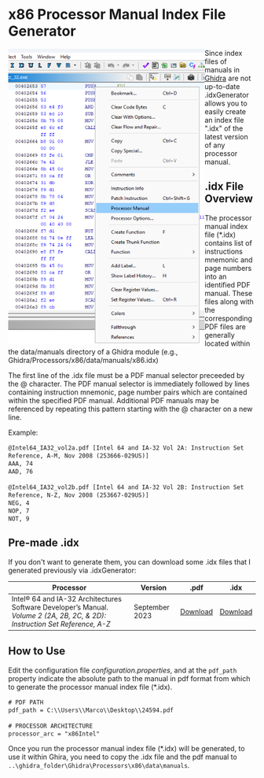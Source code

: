 
# x86 Processor Manual Index File Generator

<img align="left" width="400" height="600" src="https://github.com/callbrok/.idxGenerator/blob/dc353b82151124a5b12490ff8c9b8df92f93e8e9/screenshot.png">

Since index files of manuals in [Ghidra](https://github.com/NationalSecurityAgency/ghidra) are not up-to-date .idxGenerator allows you to easily create an index file ".idx" of the latest version of any processor manual.

## .idx File Overview
The processor manual index file (*.idx) contains list of instructions mnemonic and page 
numbers into an identified PDF manual.  These files along with the corresponding PDF files
are generally located within the data/manuals directory of a Ghidra module
(e.g., Ghidra/Processors/x86/data/manuals/x86.idx)

The first line of the .idx file must be a PDF manual selector preceeded by the @ character. The PDF manual selector is immediately followed by lines containing instruction mnemonic, page number pairs which are contained within the specified PDF manual. Additional PDF manuals may be referenced by repeating this pattern starting with the @ character on a new line.

Example:

```
@Intel64_IA32_vol2a.pdf [Intel 64 and IA-32 Vol 2A: Instruction Set Reference, A-M, Nov 2008 (253666-029US)]
AAA, 74
AAD, 76

@Intel64_IA32_vol2b.pdf [Intel 64 and IA-32 Vol 2B: Instruction Set Reference, N-Z, Nov 2008 (253667-029US)]
NEG, 4
NOP, 7
NOT, 9
```

## Pre-made .idx
If you don't want to generate them, you can download some .idx files that I generated previously via .idxGenerator:

| **Processor**                                                                                                               | **Version**    | **.pdf**     | **.idx**     |
|-----------------------------------------------------------------------------------------------------------------------------|----------------|--------------|--------------|
| Intel® 64 and IA-32 Architectures Software Developer’s Manual. _Volume 2 (2A, 2B, 2C, & 2D): Instruction Set Reference, A-Z_ | September 2023 | [Download](https://cdrdv2.intel.com/v1/dl/getContent/671110)     | [Download](https://github.com/callbrok/.idxGenerator/blob/6fc4b5f430adb5a08c7790c892afcf1d46103fd3/x86.idx)     |

## How to Use
Edit the configuration file _configuration.properties_, and at the `pdf_path` property indicate the absolute path to the manual in pdf format from which to generate the processor manual index file (*.idx).

```
# PDF PATH
pdf_path = C:\\Users\\Marco\\Desktop\\24594.pdf

# PROCESSOR ARCHITECTURE
processor_arc = "x86Intel"
```

Once you run the processor manual index file (*.idx) will be generated, to use it within Ghira, you need to copy the .idx file and the pdf manual to `..\ghidra_folder\Ghidra\Processors\x86\data\manuals`.
